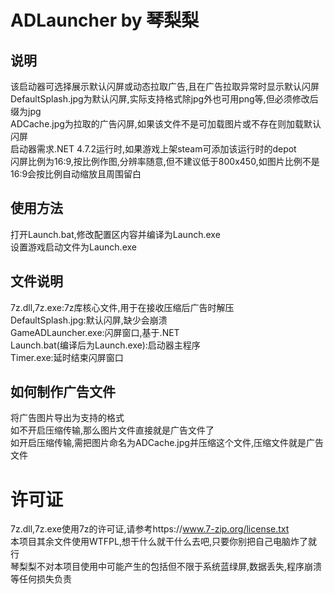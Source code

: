 # ADLauncher by 琴梨梨  
## 说明  
该启动器可选择展示默认闪屏或动态拉取广告,且在广告拉取异常时显示默认闪屏  
DefaultSplash.jpg为默认闪屏,实际支持格式除jpg外也可用png等,但必须修改后缀为jpg  
ADCache.jpg为拉取的广告闪屏,如果该文件不是可加载图片或不存在则加载默认闪屏  
启动器需求.NET 4.7.2运行时,如果游戏上架steam可添加该运行时的depot  
闪屏比例为16:9,按比例作图,分辨率随意,但不建议低于800x450,如图片比例不是16:9会按比例自动缩放且周围留白  
  
## 使用方法  
打开Launch.bat,修改配置区内容并编译为Launch.exe  
设置游戏启动文件为Launch.exe  
  
## 文件说明  
7z.dll,7z.exe:7z库核心文件,用于在接收压缩后广告时解压  
DefaultSplash.jpg:默认闪屏,缺少会崩溃  
GameADLauncher.exe:闪屏窗口,基于.NET  
Launch.bat(编译后为Launch.exe):启动器主程序  
Timer.exe:延时结束闪屏窗口  
  
## 如何制作广告文件  
将广告图片导出为支持的格式  
如不开启压缩传输,那么图片文件直接就是广告文件了  
如开启压缩传输,需把图片命名为ADCache.jpg并压缩这个文件,压缩文件就是广告文件  

# 许可证  
7z.dll,7z.exe使用7z的许可证,请参考https://www.7-zip.org/license.txt  
本项目其余文件使用WTFPL,想干什么就干什么去吧,只要你别把自己电脑炸了就行  
琴梨梨不对本项目使用中可能产生的包括但不限于系统蓝绿屏,数据丢失,程序崩溃等任何损失负责  
